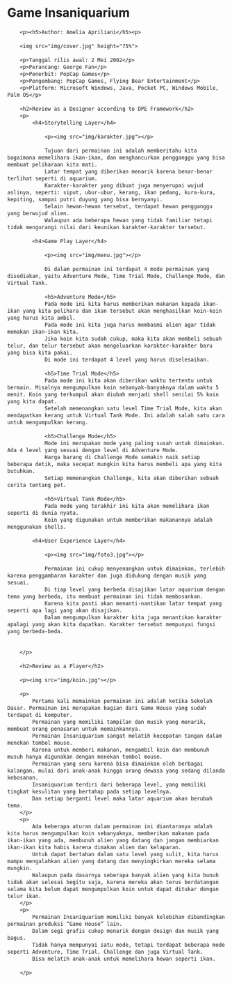 <html>
		<h1>Game Insaniquarium</h1>
		
		<p><h5>Author: Amelia Apriliani</h5><p>
		
		<img src="img/cover.jpg" height="75%">

		<p>Tanggal rilis awal: 2 Mei 2002</p>
		<p>Perancang: George Fan</p>
		<p>Penerbit: PopCap Games</p>
		<p>Pengembang: PopCap Games, Flying Bear Entertainment</p>
		<p>Platform: Microsoft Windows, Java, Pocket PC, Windows Mobile, Palm OS</p>
				
		<h2>Review as a Designer according to DPE Framework</h2>
		<p>
			<h4>Storytelling Layer</h4>
			
				<p><img src="img/karakter.jpg"></p>
				
				Tujuan dari permainan ini adalah memberitahu kita bagaimana memelihara ikan-ikan, dan menghancurkan pengganggu yang bisa membuat peliharaan kita mati.
				Latar tempat yang diberikan menarik karena benar-benar terlihat seperti di aquarium.
				Karakter-karakter yang dibuat juga menyerupai wujud aslinya, seperti: siput, ubur-ubur, kerang, ikan pedang, kura-kura, kepiting, sampai putri duyung yang bisa bernyanyi.
				Selain hewan-hewan tersebut, terdapat hewan pengganggu yang berwujud alien.
				Walaupun ada beberapa hewan yang tidak familiar tetapi tidak mengurangi nilai dari keunikan karakter-karakter tersebut.
				
			<h4>Game Play Layer</h4>
			
				<p><img src="img/menu.jpg"></p>
				
				Di dalam permainan ini terdapat 4 mode permainan yang disediakan, yaitu Adventure Mode, Time Trial Mode, Challenge Mode, dan Virtual Tank.
				
				<h5>Adventure Mode</h5>
				Pada mode ini kita harus memberikan makanan kepada ikan-ikan yang kita pelihara dan ikan tersebut akan menghasilkan koin-koin yang harus kita ambil.
				Pada mode ini kita juga harus membasmi alien agar tidak memakan ikan-ikan kita.
				Jika koin kita sudah cukup, maka kita akan membeli sebuah telur, dan telur tersebut akan mengeluarkan karakter-karakter baru yang bisa kita pakai. 
				Di mode ini terdapat 4 level yang harus diselesaikan.
				
				<h5>Time Trial Mode</h5>
				Pada mode ini kita akan diberikan waktu tertentu untuk bermain. Misalnya mengumpulkan koin sebanyak-banyaknya dalam waktu 5 menit. Koin yang terkumpul akan diubah menjadi shell senilai 5% koin yang kita dapat.
				Setelah memenangkan satu level Time Trial Mode, kita akan mendapatkan kerang untuk Virtual Tank Mode. Ini adalah salah satu cara untuk mengumpulkan kerang.
			
				<h5>Challenge Mode</h5>
				Mode ini merupakan mode yang paling susah untuk dimainkan. Ada 4 level yang sesuai dengan level di Adventure Mode.
				Harga barang di Challenge Mode semakin naik setiap beberapa detik, maka secepat mungkin kita harus membeli apa yang kita butuhkan.
				Setiap memenangkan Challenge, kita akan diberikan sebuah cerita tentang pet.
				
				<h5>Virtual Tank Mode</h5>
				Pada mode yang terakhir ini kita akan memelihara ikan seperti di dunia nyata.
				Koin yang digunakan untuk memberikan makanannya adalah menggunakan shells.
				
			<h4>User Experience Layer</h4>
				
				<p><img src="img/foto3.jpg"></p>
				
				Permainan ini cukup menyenangkan untuk dimainkan, terlebih karena penggambaran karakter dan juga didukung dengan musik yang sesuai.
				Di tiap level yang berbeda disajikan latar aquarium dengan tema yang berbeda, itu membuat permainan ini tidak membosankan.
				Karena kita pasti akan menanti-nantikan latar tempat yang seperti apa lagi yang akan disajikan.
				Dalam mengumpulkan karakter kita juga menantikan karakter apalagi yang akan kita dapatkan. Karakter tersebut mempunyai fungsi yang berbeda-beda.
				
				
		</p>
		
		<h2>Review as a Player</h2>
		
		<p><img src="img/koin.jpg"></p>
		
		<p>
			Pertama kali memainkan permainan ini adalah ketika Sekolah Dasar. Permainan ini merupakan bagian dari Game House yang sudah terdapat di komputer.
			Permainan yang memiliki tampilan dan musik yang menarik, membuat orang penasaran untuk memainkannya.
			Permainan Insaniquarium sangat melatih kecepatan tangan dalam menekan tombol mouse.
			Karena untuk memberi makanan, mengambil koin dan membunuh musuh hanya digunakan dengan menekan tombol mouse.
			Permainan yang seru karena bisa dimainkan oleh berbagai kalangan, mulai dari anak-anak hingga orang dewasa yang sedang dilanda kebosanan.
			Insaniquarium terdiri dari beberapa level, yang memiliki tingkat kesulitan yang bertahap pada setiap levelnya.
			Dan setiap berganti level maka latar aquarium akan berubah tema.
		</p>
		<p>
			Ada beberapa aturan dalam permainan ini diantaranya adalah kita harus mengumpulkan koin sebanyaknya, memberikan makanan pada ikan-ikan yang ada, membunuh alien yang datang dan jangan membiarkan ikan-ikan kita habis karena dimakan alien dan kelaparan.
			Untuk dapat bertahan dalam satu level yang sulit, kita harus mampu mengalahkan alien yang datang dan menyingkirkan mereka selama mungkin.
			Walaupun pada dasarnya seberapa banyak alien yang kita bunuh tidak akan selesai begitu saja, karena mereka akan terus berdatangan selama kita belum dapat mengumpulkan koin untuk dapat ditukar dengan telur ikan.
		</p>
		<p>
			Permainan Insaniquarium memiliki banyak kelebihan dibandingkan permainan produksi “Game House” lain.
			Dalam segi grafis cukup menarik dengan design dan musik yang bagus.
			Tidak hanya mempunyai satu mode, tetapi terdapat beberapa mode seperti Adventure, Time Trial, Challenge dan juga Virtual Tank.
			Bisa melatih anak-anak untuk memelihara hewan seperti ikan.
			
		</p>
<html>
